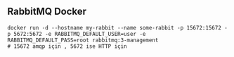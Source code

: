 ## RabbitMQ Docker
    docker run -d --hostname my-rabbit --name some-rabbit -p 15672:15672 -p 5672:5672 -e RABBITMQ_DEFAULT_USER=user -e RABBITMQ_DEFAULT_PASS=root rabbitmq:3-management
    # 15672 amqp için , 5672 ise HTTP için